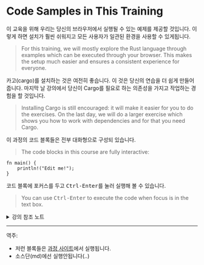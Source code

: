 # Code Samples in This Training

이 교육을 위해 우리는 당신의 브라우저에서 실행될 수 있는 예제를 제공할 것입니다. 
이렇게 하면 설치가 훨씬 쉬워지고 모든 사용자가 일관된 환경을 사용할 수 있게됩니다.
> For this training, we will mostly explore the Rust language through examples
> which can be executed through your browser. This makes the setup much easier and
> ensures a consistent experience for everyone.

카고(cargo)를 설치하는 것은 여전히 좋습니다. 이 것은 당신의 연습을 더 쉽게 만들어 줍니다. 
마지막 날 강의에서 당신이 Cargo를 필요로 하는 의존성을 가지고 작업하는 경험을 할 것입니다.
> Installing Cargo is still encouraged: it will make it easier for you to do the
> exercises. On the last day, we will do a larger exercise which shows you how to
> work with dependencies and for that you need Cargo.

이 과정의 코드 블록들은 전부 대화형으로 구성되 있습니다. 
> The code blocks in this course are fully interactive:

```rust,editable
fn main() {
    println!("Edit me!");
}
```
코드 블록에 포커스를 두고 <kbd>Ctrl-Enter</kbd>를 눌러 실행해 볼 수 있습니다. 
> You can use <kbd>Ctrl-Enter</kbd> to execute the code when focus is in the text box.

<details>
<summary>강의 참조 노트</summary>

강의에서 대부분의 코드 샘플은 위와 같이 수정할수 있지만 일부 코드는 다음과 같은 이유로 수정할 수 없습니다: 

* 유닛 테스트는 내장 플레이그라운드에서 실행이 안됩니다. 외부 플레이그라운드 사이트에 붙여넣어 테스트를 실행하시기 바랍니다.
* 페이지에서 이동하면 내장된 플레이그라운드는 state를 잃습니다. 따라서 로컬 환경이나 외부 플레이그라운드 사이트에서 연습문제를 해결하는 것이 좋습니다.

> Most code samples are editable like shown above. A few code samples
> are not editable for various reasons:
> 
> * The embedded playgrounds cannot execute unit tests. Copy-paste the
>   code and open it in the real Playground to demonstrate unit tests.
> 
> * The embedded playgrounds lose their state the moment you navigate
>   away from the page! This is the reason that the students should
>   solve the exercises using a local Rust installation or via the
>   Playground.

</details>

---
역주:
- 저런 블록들은 [과정 사이트](https://google.github.io/comprehensive-rust/cargo/code-samples.html)에서 실행됩니다. 
- 소스단(md)에선 실행안됩니다(..)
